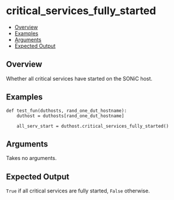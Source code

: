 # critical_services_fully_started

- [Overview](#overview)
- [Examples](#examples)
- [Arguments](#arguments)
- [Expected Output](#expected-output)

## Overview
Whether all critical services have started on the SONiC host.

## Examples
```
def test_fun(duthosts, rand_one_dut_hostname):
    duthost = duthosts[rand_one_dut_hostname]

    all_serv_start = duthost.critical_services_fully_started()
```

## Arguments
Takes no arguments.

## Expected Output
`True` if all critical services are fully started, `False` otherwise.
